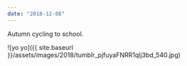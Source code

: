 ```yaml
---
date: "2018-12-08"
---
```


Autumn cycling to school.

![yo yo]({{ site.baseurl }}/assets/images/2018/tumblr_pjfuyaFNRR1qlj3bd_540.jpg)
